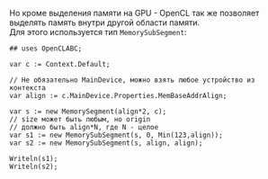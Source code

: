 


Но кроме выделения памяти на GPU - OpenCL так же позволяет выделять память внутри другой области памяти.\
Для этого используется тип `MemorySubSegment`:
```
## uses OpenCLABC;

var c := Context.Default;

// Не обязательно MainDevice, можно взять любое устройство из контекста
var align := c.MainDevice.Properties.MemBaseAddrAlign;

var s := new MemorySegment(align*2, c);
// size может быть любым, но origin
// должно быть align*N, где N - целое
var s1 := new MemorySubSegment(s, 0, Min(123,align));
var s2 := new MemorySubSegment(s, align, align);

Writeln(s1);
Writeln(s2);
```


